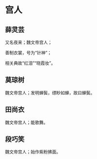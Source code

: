 # 宫人

## 薛灵芸

又名夜来；魏文帝宫人；

善制衣裳，号为“针神”；

相关典故“红泪”“晓霞妆”。

## 莫琼树

魏文帝宫人；发明蝉鬓，缥眇如蝉，故曰蝉鬓。

## 田尚衣

魏文帝宫人；能歌舞。

## 段巧笑

魏文帝宫人；始作紫粉拂面。
